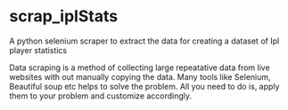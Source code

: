 # scrap_iplStats
A python selenium scraper to extract the data for creating a dataset of Ipl player statistics

Data scraping is a method of collecting large repeatative data from live websites with out manually copying the data.
Many tools like Selenium, Beautiful soup etc helps to solve the problem.
All you need to do is, apply them to your problem and customize accordingly.

